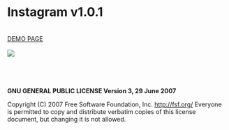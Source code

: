 # Instagram v1.0.1

<br />
<a href="https://zsoltkiraly.com/developments/instagram/" target="_blank">DEMO PAGE</a><br /><br />

<img src="http://zsoltkiraly.com/developments/_images/instagram-002.jpg">

#
<br />

<b>GNU GENERAL PUBLIC LICENSE Version 3, 29 June 2007</b>

Copyright (C) 2007 Free Software Foundation, Inc. <http://fsf.org/>
Everyone is permitted to copy and distribute verbatim copies of this license document, but changing it is not allowed.
